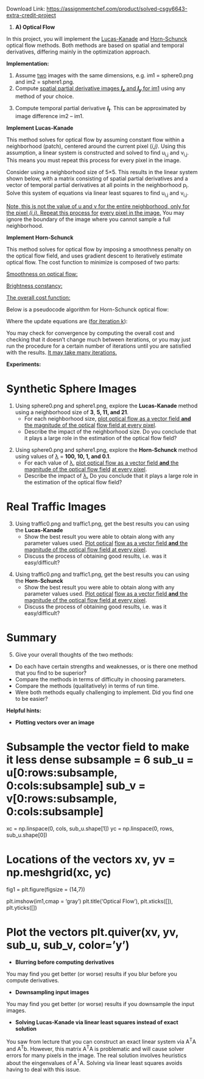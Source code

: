 Download Link: https://assignmentchef.com/product/solved-csgy6643-extra-credit-project
<br>
<ol>

 <li><strong>A) Optical Flow </strong></li>

</ol>

In this project, you will implement the <u>Lucas-Kanade</u> and <u>Horn-Schunck</u> optical flow methods. Both methods are based on spatial and temporal derivatives, differing mainly in the optimization approach.

<strong>Implementation: </strong>




<ol>

 <li>Assume <u>two</u> images with the same dimensions, e.g. im1 = sphere0.png and im2 = sphere1.png.</li>

 <li>Compute <u>spatial partial derivative images <strong><em>I<sub>x</sub></em></strong> and <strong><em>I<sub>y</sub></em></strong> for im1</u> using any method of your choice.</li>

</ol>

<ol start="3">

 <li>Compute temporal partial derivative <strong><em>I<sub>t</sub></em></strong>. This can be approximated by image difference im2 – im1.</li>

</ol>

<strong>Implement Lucas-Kanade </strong>

This method solves for optical flow by assuming constant flow within a neighborhood (patch), centered around the current pixel (<em>i,j)</em>. Using this assumption, a linear system is constructed and solved to find u<sub>i,j</sub> and v<sub>i,j</sub>. This means you must repeat this process for every pixel in the image.

Consider using a neighborhood size of 5×5. This results in the linear system shown below, with a matrix consisting of spatial partial derivatives and a vector of temporal partial derivatives at all points in the neighborhood p<sub>i</sub>. Solve this system of equations via linear least squares to find u<sub>i,j</sub> and v<sub>i,j</sub>.

<u>Note, this is not the value of u and v for the entire neighborhood, only for the pixel <em>(i,j). </em>Repeat this process for</u> <u>every pixel in the image.</u> You may ignore the boundary of the image where you cannot sample a full neighborhood.

<strong>Implement Horn-Schunck </strong>

<strong> </strong>

This method solves for optical flow by imposing a smoothness penalty on the optical flow field, and uses gradient descent to iteratively estimate optical flow. The cost function to minimize is composed of two parts:

<u>Smoothness on optical flow:</u>

<u>Brightness constancy:</u>

<u>The overall cost function:</u>

Below is a pseudocode algorithm for Horn-Schunck optical flow:

Where the update equations are (<u>for iteration k</u>):

You may check for convergence by computing the overall cost and checking that it doesn’t change much between iterations, or you may just run the procedure for a certain number of iterations until you are satisfied with the results. <u>It may take many iterations.</u>




<strong>Experiments: </strong>

<h1>Synthetic Sphere Images</h1>

<ol>

 <li>Using sphere0.png and sphere1.png, explore the <strong>Lucas-Kanade</strong> method using a neighborhood size of <strong>3</strong>, <strong>5, 11, and 21</strong>.

  <ul>

   <li>For each neighborhood size, <u>plot optical flow as a vector field <strong>and</strong> the magnitude of the optical</u> <u>flow field at every pixel</u>.</li>

   <li>Describe the impact of the neighborhood size. Do you conclude that it plays a large role in the estimation of the optical flow field?</li>

  </ul></li>

</ol>

<strong> </strong>

<ol start="2">

 <li>Using sphere0.png and sphere1.png, explore the <strong>Horn-Schunck </strong>method using values of <a href="https://en.wiktionary.org/wiki/%CE%BB">λ</a> = <strong>100, 10, 1, and 0.1</strong>.

  <ul>

   <li>For each value of <a href="https://en.wiktionary.org/wiki/%CE%BB">λ</a><a href="https://en.wiktionary.org/wiki/%CE%BB">,</a> <u>plot optical flow as a vector field <strong>and</strong> the magnitude of the optical flow field</u> <u>at every pixel</u>.</li>

   <li>Describe the impact of <a href="https://en.wiktionary.org/wiki/%CE%BB">λ</a><a href="https://en.wiktionary.org/wiki/%CE%BB">.</a> Do you conclude that it plays a large role in the estimation of the optical flow field?</li>

  </ul></li>

</ol>

<strong> </strong>

<h1>Real Traffic Images</h1>

<strong> </strong>

<ol start="3">

 <li>Using traffic0.png and traffic1.png, get the best results you can using the <strong>Lucas-Kanade</strong>

  <ul>

   <li>Show the best result you were able to obtain along with any parameter values used. <u>Plot optical</u> <u>flow as a vector field <strong>and</strong> the magnitude of the optical flow field at every pixel</u>.</li>

   <li>Discuss the process of obtaining good results, i.e. was it easy/difficult?</li>

  </ul></li>

</ol>

<strong> </strong>

<ol start="4">

 <li>Using traffic0.png and traffic1.png, get the best results you can using the <strong>Horn-Schunck </strong>

  <ul>

   <li>Show the best result you were able to obtain along with any parameter values used. <u>Plot optical</u> <u>flow as a vector field <strong>and</strong> the magnitude of the optical flow field at every pixel</u>.</li>

   <li>Discuss the process of obtaining good results, i.e. was it easy/difficult?</li>

  </ul></li>

</ol>

<strong> </strong>

<h1>Summary</h1>

<strong> </strong>

<ol start="5">

 <li>Give your overall thoughts of the two methods:</li>

</ol>

<ul>

 <li>Do each have certain strengths and weaknesses, or is there one method that you find to be superior?</li>

 <li>Compare the methods in terms of difficulty in choosing parameters.</li>

 <li>Compare the methods (qualitatively) in terms of run time.</li>

 <li>Were both methods equally challenging to implement. Did you find one to be easier?</li>

</ul>

<strong>Helpful hints: </strong>

<strong> </strong>

<ul>

 <li><strong>Plotting vectors over an image</strong></li>

</ul>




# Subsample the vector field to make it less dense subsample = 6 sub_u = u[0:rows:subsample, 0:cols:subsample] sub_v = v[0:rows:subsample, 0:cols:subsample]

xc = np.linspace(0, cols, sub_u.shape[1]) yc = np.linspace(0, rows, sub_u.shape[0])




# Locations of the vectors xv, yv = np.meshgrid(xc, yc)

fig1 = plt.figure(figsize = (14,7))

plt.imshow(im1,cmap = ‘gray’) plt.title(‘Optical Flow’), plt.xticks([]), plt.yticks([])




# Plot the vectors plt.quiver(xv, yv, sub_u, sub_v, color=’y’)




<ul>

 <li><strong>Blurring before computing derivatives</strong></li>

</ul>

You may find you get better (or worse) results if you blur before you compute derivatives.




<ul>

 <li><strong>Downsampling input images </strong></li>

</ul>

<strong> </strong>

You may find you get better (or worse) results if you downsample the input images.




<ul>

 <li><strong>Solving Lucas-Kanade via linear least squares instead of exact solution</strong></li>

</ul>




You saw from lecture that you can construct an exact linear system via A<sup>T</sup>A and A<sup>T</sup>b. However, this matrix A<sup>T</sup>A is problematic and will cause solver errors for many pixels in the image. The real solution involves heuristics about the eingenvalues of A<sup>T</sup>A. Solving via linear least squares avoids having to deal with this issue.